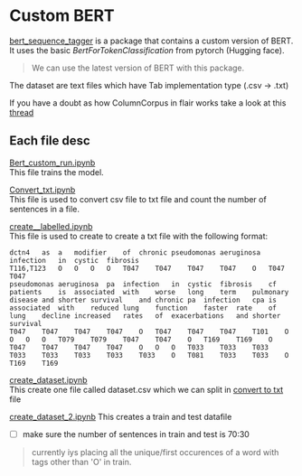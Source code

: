 # Custom BERT

[bert_sequence_tagger](https://github.com/gp201/BERT/tree/master/BERT_Custom/bert_sequence_tagger) is a package that contains a custom version of BERT.
It uses the basic *BertForTokenClassification* from pytorch (Hugging face).
> We can use the latest version of BERT with this package.

The dataset are text files which have Tab implementation type (.csv -> .txt)

If you have a doubt as how ColumnCorpus in flair works take a look at this [thread](https://github.com/flairNLP/flair/blob/master/resources/docs/TUTORIAL_6_CORPUS.md)

## Each file desc
[Bert_custom_run.ipynb](Bert_custom_run.ipynb)   
This file trains the model.
    
[Convert_txt.ipynb](Convert_txt.ipynb)   
This file is used to convert csv file to txt file and count the number of sentences in a file.

[create__labelled.ipynb](create__labelled.ipynb)    
This file is used to create to create a txt file with the following format:
```
dctn4	as	a	modifier	of	chronic	pseudomonas	aeruginosa	infection	in	cystic	fibrosis
T116,T123	O	O	O	O	T047	T047	T047	T047	O	T047	T047
pseudomonas	aeruginosa	pa	infection	in	cystic	fibrosis	cf	patients	is	associated	with	worse	long	term	pulmonary	disease	and	shorter	survival	and	chronic	pa	infection	cpa	is	associated	with	reduced	lung	function	faster	rate	of	lung	decline	increased	rates	of	exacerbations	and	shorter	survival
T047	T047	T047	T047	O	T047	T047	T047	T101	O	O	O	O	T079	T079	T047	T047	O	T169	T169	O	T047	T047	T047	T047	O	O	O	T033	T033	T033	T033	T033	T033	T033	T033	O	T081	T033	T033	O	T169	T169
```

[create_dataset.ipynb](create_dataset.ipynb)    
 This create one file called dataset.csv which we can split in [convert to txt](Convert_txt.ipynb) file

[create_dataset_2.ipynb](create_dataset_2.ipynb)
This creates a train and test datafile   
- [ ] make sure the number of sentences in train and test is 70:30
> currently iys placing all the unique/first occurences of a word with tags other than 'O' in train.
